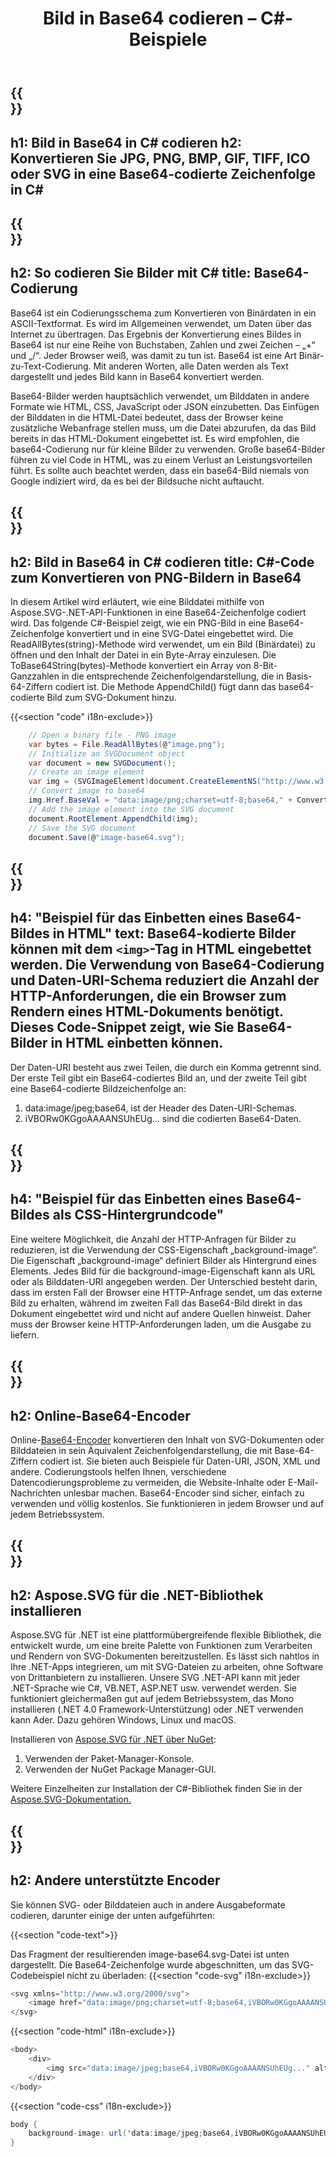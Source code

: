 ﻿---
translation: true
template: /templates/_template-encoder.md
title: Bild in Base64 codieren – C#-Beispiele
url: /net/encoder/
description: Konvertieren Sie das Bild in C#-Code in Base64. Verwenden Sie als Daten-URIs codierte Base64-Bilder, um sie in HTML, CSS oder JSON einzubetten.
---

{{<section banner>}}
---
h1: Bild in Base64 in C# codieren
h2: Konvertieren Sie JPG, PNG, BMP, GIF, TIFF, ICO oder SVG in eine Base64-codierte Zeichenfolge in C#
---

{{<section base64>}}
---
h2: So codieren Sie Bilder mit C#
title: Base64-Codierung
---

Base64 ist ein Codierungsschema zum Konvertieren von Binärdaten in ein ASCII-Textformat. Es wird im Allgemeinen verwendet, um Daten über das Internet zu übertragen. Das Ergebnis der Konvertierung eines Bildes in Base64 ist nur eine Reihe von Buchstaben, Zahlen und zwei Zeichen – „+“ und „/“. Jeder Browser weiß, was damit zu tun ist. Base64 ist eine Art Binär-zu-Text-Codierung. Mit anderen Worten, alle Daten werden als Text dargestellt und jedes Bild kann in Base64 konvertiert werden.

Base64-Bilder werden hauptsächlich verwendet, um Bilddaten in andere Formate wie HTML, CSS, JavaScript oder JSON einzubetten. Das Einfügen der Bilddaten in die HTML-Datei bedeutet, dass der Browser keine zusätzliche Webanfrage stellen muss, um die Datei abzurufen, da das Bild bereits in das HTML-Dokument eingebettet ist. Es wird empfohlen, die base64-Codierung nur für kleine Bilder zu verwenden. Große base64-Bilder führen zu viel Code in HTML, was zu einem Verlust an Leistungsvorteilen führt. Es sollte auch beachtet werden, dass ein base64-Bild niemals von Google indiziert wird, da es bei der Bildsuche nicht auftaucht.

{{<section demos>}}
---
h2: Bild in Base64 in C# codieren
title: C#-Code zum Konvertieren von PNG-Bildern in Base64
---

In diesem Artikel wird erläutert, wie eine Bilddatei mithilfe von Aspose.SVG-.NET-API-Funktionen in eine Base64-Zeichenfolge codiert wird. Das folgende C#-Beispiel zeigt, wie ein PNG-Bild in eine Base64-Zeichenfolge konvertiert und in eine SVG-Datei eingebettet wird. Die ReadAllBytes(string)-Methode wird verwendet, um ein Bild (Binärdatei) zu öffnen und den Inhalt der Datei in ein Byte-Array einzulesen. Die ToBase64String(bytes)-Methode konvertiert ein Array von 8-Bit-Ganzzahlen in die entsprechende Zeichenfolgendarstellung, die in Basis-64-Ziffern codiert ist. Die Methode AppendChild() fügt dann das base64-codierte Bild zum SVG-Dokument hinzu.

{{<section "code" i18n-exclude>}}

```cs
    // Open a binary file - PNG image
    var bytes = File.ReadAllBytes(@"image.png");
    // Initialize an SVGDocument object
    var document = new SVGDocument();
    // Create an image element
    var img = (SVGImageElement)document.CreateElementNS("http://www.w3.org/2000/svg", "image");
    // Convert image to base64
    img.Href.BaseVal = "data:image/png;charset=utf-8;base64," + Convert.ToBase64String(bytes);
    // Add the image element into the SVG document
    document.RootElement.AppendChild(img);
    // Save the SVG document
    document.Save(@"image-base64.svg");
```


{{<section html>}}
---
h4: "Beispiel für das Einbetten eines Base64-Bildes in HTML"
text: Base64-kodierte Bilder können mit dem `<img>`-Tag in HTML eingebettet werden. Die Verwendung von Base64-Codierung und Daten-URI-Schema reduziert die Anzahl der HTTP-Anforderungen, die ein Browser zum Rendern eines HTML-Dokuments benötigt. Dieses Code-Snippet zeigt, wie Sie Base64-Bilder in HTML einbetten können.
---

Der Daten-URI besteht aus zwei Teilen, die durch ein Komma getrennt sind. Der erste Teil gibt ein Base64-codiertes Bild an, und der zweite Teil gibt eine Base64-codierte Bildzeichenfolge an:
1. data:image/jpeg;base64, ist der Header des Daten-URI-Schemas.
1. iVBORw0KGgoAAAANSUhEUg... sind die codierten Base64-Daten.



{{<section css>}}
---
h4: "Beispiel für das Einbetten eines Base64-Bildes als CSS-Hintergrundcode"
---

Eine weitere Möglichkeit, die Anzahl der HTTP-Anfragen für Bilder zu reduzieren, ist die Verwendung der CSS-Eigenschaft „background-image“. Die Eigenschaft „background-image“ definiert Bilder als Hintergrund eines Elements. Jedes Bild für die background-image-Eigenschaft kann als URL oder als Bilddaten-URI angegeben werden. Der Unterschied besteht darin, dass im ersten Fall der Browser eine HTTP-Anfrage sendet, um das externe Bild zu erhalten, während im zweiten Fall das Base64-Bild direkt in das Dokument eingebettet wird und nicht auf andere Quellen hinweist. Daher muss der Browser keine HTTP-Anforderungen laden, um die Ausgabe zu liefern.

{{<section encoder-online>}}
---
h2: Online-Base64-Encoder
---

Online-<a href="https://products.aspose.app/svg/{{lang}}/encoding" target="_blank">Base64-Encoder</a> konvertieren den Inhalt von SVG-Dokumenten oder Bilddateien in sein Äquivalent Zeichenfolgendarstellung, die mit Base-64-Ziffern codiert ist. Sie bieten auch Beispiele für Daten-URI, JSON, XML und andere. Codierungstools helfen Ihnen, verschiedene Datencodierungsprobleme zu vermeiden, die Website-Inhalte oder E-Mail-Nachrichten unlesbar machen. Base64-Encoder sind sicher, einfach zu verwenden und völlig kostenlos. Sie funktionieren in jedem Browser und auf jedem Betriebssystem.

{{<section installing>}}
---
h2: Aspose.SVG für die .NET-Bibliothek installieren
---

Aspose.SVG für .NET ist eine plattformübergreifende flexible Bibliothek, die entwickelt wurde, um eine breite Palette von Funktionen zum Verarbeiten und Rendern von SVG-Dokumenten bereitzustellen. Es lässt sich nahtlos in Ihre .NET-Apps integrieren, um mit SVG-Dateien zu arbeiten, ohne Software von Drittanbietern zu installieren. Unsere SVG .NET-API kann mit jeder .NET-Sprache wie C#, VB.NET, ASP.NET usw. verwendet werden. Sie funktioniert gleichermaßen gut auf jedem Betriebssystem, das Mono installieren (.NET 4.0 Framework-Unterstützung) oder .NET verwenden kann Ader. Dazu gehören Windows, Linux und macOS.

Installieren von <a href="https://www.nuget.org/packages/Aspose.SVG" target="_blank">Aspose.SVG für .NET über NuGet</a>:
1. Verwenden der Paket-Manager-Konsole.
1. Verwenden der NuGet Package Manager-GUI.



Weitere Einzelheiten zur Installation der C#-Bibliothek finden Sie in der [Aspose.SVG-Dokumentation.](https://docs.aspose.com/svg/net/getting-started/installation/)

{{<section other-conversions>}}
---
h2: Andere unterstützte Encoder
---

Sie können SVG- oder Bilddateien auch in andere Ausgabeformate codieren, darunter einige der unten aufgeführten:

{{<section "code-text">}}

Das Fragment der resultierenden image-base64.svg-Datei ist unten dargestellt. Die Base64-Zeichenfolge wurde abgeschnitten, um das SVG-Codebeispiel nicht zu überladen:
{{<section "code-svg" i18n-exclude>}}

```cs
<svg xmlns="http://www.w3.org/2000/svg">
	<image href="data:image/png;charset=utf-8;base64,iVBORw0KGgoAAAANSUhEUg..." alt="Red border"/>
</svg>
```

{{<section "code-html" i18n-exclude>}}

```cs
<body>
    <div>
        <img src="data:image/jpeg;base64,iVBORw0KGgoAAAANSUhEUg..." alt="Red border">
    </div>
</body>
```

{{<section "code-css" i18n-exclude>}}

```cs
body {
    background-image: url('data:image/jpeg;base64,iVBORw0KGgoAAAANSUhEUg...');
}
```